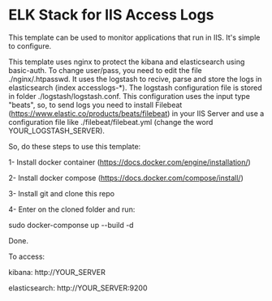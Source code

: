 # ELK Stack for IIS Access Logs

This template can be used to monitor applications that run in IIS. It's simple to configure.

This template uses nginx to protect the kibana and elasticsearch using basic-auth. To change user/pass, you need to edit the file ./nginx/.htpasswd. It uses the logstash to recive, parse and store the logs in elasticsearch (index accesslogs-*). The logstash configuration file is stored in folder ./logstash/logstash.conf. This configuration uses the input type "beats", so, to send logs you need to install Filebeat (https://www.elastic.co/products/beats/filebeat) in your IIS Server and use a configuration file like ./filebeat/filebeat.yml (change the word YOUR_LOGSTASH_SERVER).

So, do these steps to use this template:

  1- Install docker container (https://docs.docker.com/engine/installation/)
  
  2- Install docker compose (https://docs.docker.com/compose/install/)
  
  3- Install git and clone this repo
  
  4- Enter on the cloned folder and run:
  
  sudo docker-componse up --build -d

Done.

To access:

  kibana: http://YOUR_SERVER

  elasticsearch: http://YOUR_SERVER:9200
